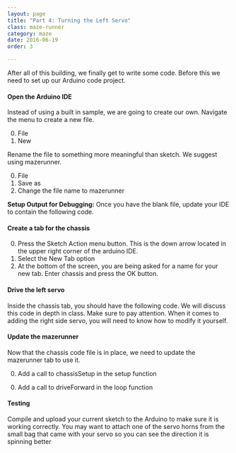 ```yaml
---
layout: page
title: "Part 4: Turning the Left Servo"
class: maze-runner
category: maze
date: 2016-06-19
order: 3

---
```


After all of this building, we finally get to write some code. Before this we need to set up our Arduino code project.

#### Open the Arduino IDE

Instead of using a built in sample, we are going to create our own. Navigate the menu to create a new file.

0. File
0. New

Rename the file to something more meaningful than sketch. We suggest using mazerunner.

0. File
0. Save as
0. Change the file name to mazerunner

**Setup Output for Debugging:**
Once you have the blank file, update your IDE to contain the following code.

<script src="https://gist.github.com/dennisburton/ad20d12bac85344132cbdc0997961926.js"></script>


#### Create a tab for the chassis

0. Press the Sketch Action menu button. This is the down arrow located
in the upper right corner of the arduino IDE.
0. Select the New Tab option
0. At the bottom of the screen, you are being asked for a name for your
new tab. Enter chassis and press the OK button.

#### Drive the left servo

Inside the chassis tab, you should have the following code. We will discuss this code in depth in class. Make sure to pay attention. When it comes to adding the right side servo, you will need to know how to modify it yourself.

<script src="https://gist.github.com/dennisburton/e913fd590993688e3e8c59200681f033.js"></script>

#### Update the mazerunner

Now that the chassis code file is in place, we need to update the mazerunner tab to use it. 

0. Add a call to chassisSetup in the setup function
<script src="https://gist.github.com/dennisburton/1b865ea78c66b7803f1f3824fb59475e.js"></script>
0. Add a call to driveForward in the loop function
<script src="https://gist.github.com/dennisburton/2114ddda2615a988b7a6d94dbf0a7b5b.js"></script>


#### Testing

Compile and upload your current sketch to the Arduino to make sure it is working correctly. You may want to attach one of the servo horns from the small bag that came with your servo so you can see the direction it is spinning better


